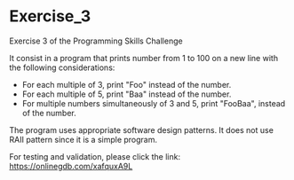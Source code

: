 # Exercise_3
Exercise 3 of the Programming Skills Challenge

It consist in a program that prints number from 1 to 100 on a new line with the following considerations:

* For each multiple of 3, print "Foo" instead of the number.
* For each multiple of 5, print "Baa" instead of the number.
* For multiple numbers simultaneously of 3 and 5, print "FooBaa", instead of the number.

The program uses appropriate software design patterns. It does not use RAII pattern since it is a simple program.

For testing and validation, please click the link: https://onlinegdb.com/xafquxA9L
